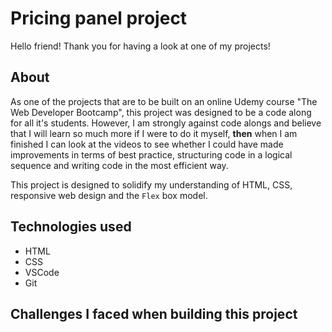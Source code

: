 # Pricing panel project
Hello friend! Thank you for having a look at one of my projects!

## About
As one of the projects that are to be built on an online Udemy course "The Web Developer Bootcamp", this project was designed to be a code along for all it's students. However, I am strongly against code alongs and believe that I will learn so much more if I were to do it myself, <b>then</b> when I am finished I can look at the videos to see whether I could have made improvements in terms of best practice, structuring code in a logical sequence and writing code in the most efficient way.

This project is designed to solidify my understanding of HTML, CSS, responsive web design and the <code>Flex</code> box model. 

## Technologies used
+ HTML
+ CSS
+ VSCode
+ Git

## Challenges I faced when building this project